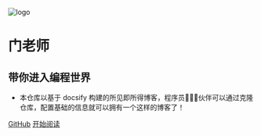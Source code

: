 ![logo](_media/logo.png)

# 门老师

## 带你进入编程世界

- 本仓库以基于 docsify 构建的所见即所得博客，程序员👨🏻‍💻伙伴可以通过克隆仓库，配置基础的信息就可以拥有一个这样的博客了！

[GitHub](<https://github.com/menfutong/menfutong.github.io>)
[开始阅读](README.md)